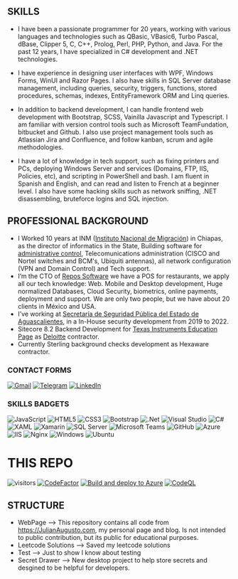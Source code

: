 ## SKILLS

- I have been a passionate programmer for 20 years, working with various languages and technologies such as QBasic, VBasic6, Turbo Pascal, dBase, Clipper 5, C, C++, Prolog, Perl, PHP, Python, and Java. For the past 12 years, I have specialized in C# development and .NET technologies.

- I have experience in designing user interfaces with WPF, Windows Forms, WinUI and Razor Pages. I also have skills in SQL Server database management, including queries, security, triggers, functions, stored procedures, schemas, indexes, EntityFramework ORM and Linq queries.

- In addition to backend development, I can handle frontend web development with Bootstrap, SCSS, Vainilla Javascript and Typescript. I am familiar with version control tools such as Microsoft TeamFundation, bitbucket and Github. I also use project management tools such as Atlassian Jira and Confluence, and follow kanban, scrum and agile methodologies.

- I have a lot of knowledge in tech support, such as fixing printers and PCs, deploying Windows Server and services (Domains, FTP, IIS, Policies, etc), and scripting in PowerShell and bash. I am fluent in Spanish and English, and can read and listen to French at a beginner level. I also have some hacking skills such as network sniffing, .NET disassembling, bruteforce logins and SQL injection.

## PROFESSIONAL BACKGROUND

- I Worked 10 years at INM ([Instituto Nacional de Migración](https://www.inm.gob.mx)) in Chiapas, as the director of informatics in the State, Building software for [administrative control](https://www.behance.net/gallery/4752143/Rol-de-Servicios), Telecomunications administration (CISCO and Nortel switches and BCM's, Ubiquiti antennas), all network configuration (VPN and Domain Control) and Tech support.
- I’m the CTO of [Repos Software](https://repos.mx) we have a POS for restaurants, we apply all our tech knowledge: Web. Mobile and Desktop development, Huge normalized Databases, Cloud Security, biometrics, online payments, deployment and support. We are only two people, but we have about 20 clients in México and USA.
- I’ve working at [Secretaría de Seguridad Pública del Estado de Aguascalientes](https://www.aguascalientes.gob.mx/SSP), in a In-House security development from 2019 to 2022.
- Sitecore 8.2 Backend Development for [Texas Instruments Education Page](https://education.ti.com) as [Deloitte](https://www2.deloitte.com) contractor.
- Currently Sterling background checks development as Hexaware contractor.

### CONTACT FORMS
[![Gmail](https://img.shields.io/badge/-GMAIL-D14836?style=for-the-badge&logo=gmail&logoColor=white)](mailto:jarm.yo@gmail.com)
[![Telegram](https://img.shields.io/badge/-TELEGRAM-2CA5E0?style=for-the-badge&logo=telegram&logoColor=white)](https://t.me/jarmyo)
[![LinkedIn](https://img.shields.io/badge/-LINKEDIN-0077B5?style=for-the-badge&logo=linkedin&logoColor=white)](https://www.linkedin.com/in/shinjistudio/)

### SKILLS BADGETS
![JavaScript](https://img.shields.io/badge/javascript-323330.svg?&style=for-the-badge&logo=javascript&logoColor=F7DF1E)
![HTML5](https://img.shields.io/badge/html5-%23E34F26.svg?&style=for-the-badge&logo=html5&logoColor=white)
![CSS3](https://img.shields.io/badge/css3-1572B6.svg?&style=for-the-badge&logo=css3&logoColor=white)
![Bootstrap](https://img.shields.io/badge/bootstrap-7952B3?style=for-the-badge&logo=bootstrap&logoColor=white)
![.Net](https://img.shields.io/badge/.NET-5C2D91?style=for-the-badge&logo=.net&logoColor=white)
![Visual Studio](https://img.shields.io/badge/Visual%20Studio-5C2D91.svg?&style=for-the-badge&logo=visual-studio&logoColor=white)
![C#](https://img.shields.io/badge/c%23-239120.svg?&style=for-the-badge&logo=c-sharp&logoColor=white)
![XAML](https://img.shields.io/badge/xaml-0C54C2.svg?&style=for-the-badge&logo=xaml&logoColor=white)
![Xamarin](https://img.shields.io/badge/xamarin-3498DB.svg?&style=for-the-badge&logo=xamarin&logoColor=white)
![SQL Server](https://img.shields.io/badge/sql%20server-CC2927.svg?&style=for-the-badge&logo=microsoft-sql-server&logoColor==white)
![Microsoft Teams](https://img.shields.io/badge/microsoft%20Teams-6264A7.svg?&style=for-the-badge&logo=microsoft-teams&logoColor==white)
![GitHub](https://img.shields.io/badge/github-181717.svg?&style=for-the-badge&logo=github&logoColor==white)
![Azure](https://img.shields.io/badge/azure-0072C6.svg?&style=for-the-badge&logo=azure-devops&logoColor=white)
![IIS](https://img.shields.io/badge/IIS%20Windows%20Server-5E5E5E.svg?&style=for-the-badge&logo=microsoft&logoColor=white)
![Nginx](https://img.shields.io/badge/nginx-009639.svg?&style=for-the-badge&logo=nginx&logoColor=white)
![Windows](https://img.shields.io/badge/Windows-0078D6?style=for-the-badge&logo=windows&logoColor=white)
![Ubuntu](https://img.shields.io/badge/Ubuntu-E95420?style=for-the-badge&logo=ubuntu&logoColor=white)

# THIS REPO



![visitors](https://visitor-badge.glitch.me/badge?page_id=jarmyo)
[![CodeFactor](https://www.codefactor.io/repository/github/jarmyo/jarmyo/badge)](https://www.codefactor.io/repository/github/jarmyo/jarmyo)
[![Build and deploy to Azure](https://github.com/jarmyo/jarmyo/actions/workflows/main_julianaugusto.yml/badge.svg?branch=main)](https://github.com/jarmyo/jarmyo/actions/workflows/main_julianaugusto.yml)
[![CodeQL](https://github.com/jarmyo/jarmyo/actions/workflows/codeql.yml/badge.svg?branch=main)](https://github.com/jarmyo/jarmyo/actions/workflows/codeql.yml)

## STRUCTURE

- WebPage --> This repository contains all code from <https://JulianAugusto.com>, my personal page and blog. Is not intended to public contribution, but its public for educational purposes.
- Leetcode Solutions --> Saved my leetcode solutions
- Test --> Just to show I know about testing
- Secret Drawer --> New desktop project to help store secrets and desgined to be helpful for developers.
